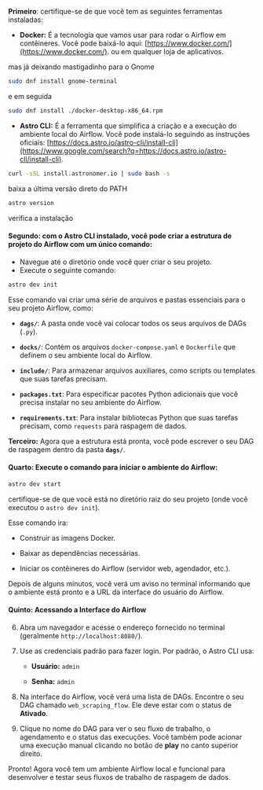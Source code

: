 
**Primeiro**: certifique-se de que você tem as seguintes ferramentas instaladas:

- **Docker:** É a tecnologia que vamos usar para rodar o Airflow em contêineres. Você pode baixá-lo aqui: [https://www.docker.com/](https://www.docker.com/). ou em qualquer loja de aplicativos.

mas já deixando mastigadinho para o Gnome
```bash
sudo dnf install gnome-terminal
```
e em seguida
```bash
sudo dnf install ./docker-desktop-x86_64.rpm
```


- **Astro CLI:** É a ferramenta que simplifica a criação e a execução do ambiente local do Airflow. Você pode instalá-lo seguindo as instruções oficiais: [https://docs.astro.io/astro-cli/install-cli](https://www.google.com/search?q=https://docs.astro.io/astro-cli/install-cli).

```bash
curl -sSL install.astronomer.io | sudo bash -s
```
baixa a última versão direto do PATH
```bash
astro version
```
verifica a instalação

#### **Segundo**: com o Astro CLI instalado, você pode criar a estrutura de projeto do Airflow com um único comando:

- Navegue até o diretório onde você quer criar o seu projeto.
- Execute o seguinte comando:

```bash
astro dev init
```

Esse comando vai criar uma série de arquivos e pastas essenciais para o seu projeto Airflow, como:

- **`dags/`**: A pasta onde você vai colocar todos os seus arquivos de DAGs (`.py`).
    
- **`docks/`**: Contém os arquivos `docker-compose.yaml` e `Dockerfile` que definem o seu ambiente local do Airflow.
    
- **`include/`**: Para armazenar arquivos auxiliares, como scripts ou templates que suas tarefas precisam.
    
- **`packages.txt`**: Para especificar pacotes Python adicionais que você precisa instalar no seu ambiente do Airflow.
    
- **`requirements.txt`**: Para instalar bibliotecas Python que suas tarefas precisam, como `requests` para raspagem de dados.

**Terceiro:** Agora que a estrutura está pronta, você pode escrever o seu DAG de raspagem dentro da pasta **`dags/`**.

#### **Quarto:** Execute o comando para iniciar o ambiente do Airflow:

```bash
astro dev start
```

certifique-se de que você está no diretório raiz do seu projeto (onde você executou o `astro dev init`).

Esse comando ira:

- Construir as imagens Docker.

- Baixar as dependências necessárias.

- Iniciar os contêineres do Airflow (servidor web, agendador, etc.).

Depois de alguns minutos, você verá um aviso no terminal informando que o ambiente está pronto e a URL da interface do usuário do Airflow.

#### **Quinto:** Acessando a Interface do Airflow

6. Abra um navegador e acesse o endereço fornecido no terminal (geralmente `http://localhost:8080/`).
    
7. Use as credenciais padrão para fazer login. Por padrão, o Astro CLI usa:
    
    - **Usuário:** `admin`
        
    - **Senha:** `admin`
        
8. Na interface do Airflow, você verá uma lista de DAGs. Encontre o seu DAG chamado `web_scraping_flow`. Ele deve estar com o status de **Ativado**.
    
9. Clique no nome do DAG para ver o seu fluxo de trabalho, o agendamento e o status das execuções. Você também pode acionar uma execução manual clicando no botão de **play** no canto superior direito.
    

Pronto! Agora você tem um ambiente Airflow local e funcional para desenvolver e testar seus fluxos de trabalho de raspagem de dados.